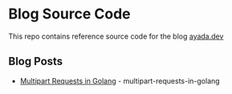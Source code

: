 # Blog Source Code

This repo contains reference source code for the blog [ayada.dev](https://ayada.dev)

## Blog Posts
- [Multipart Requests in Golang](https://ayada.dev/posts/multipart-requests-in-golang/) - multipart-requests-in-golang